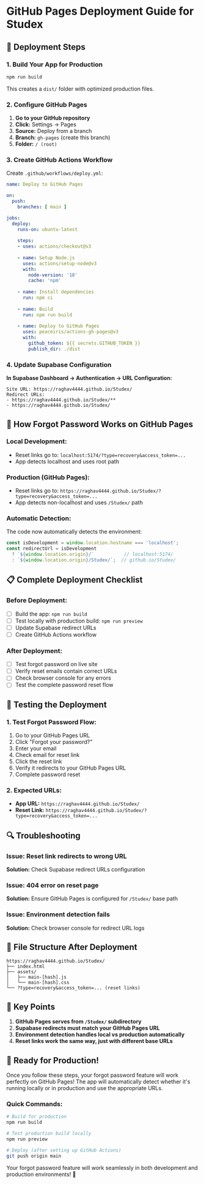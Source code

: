 # GitHub Pages Deployment Guide for Studex

## 🚀 **Deployment Steps**

### **1. Build Your App for Production**

```bash
npm run build
```

This creates a `dist/` folder with optimized production files.

### **2. Configure GitHub Pages**

1. **Go to your GitHub repository**
2. **Click:** Settings → Pages
3. **Source:** Deploy from a branch
4. **Branch:** `gh-pages` (create this branch)
5. **Folder:** `/ (root)`

### **3. Create GitHub Actions Workflow**

Create `.github/workflows/deploy.yml`:

```yaml
name: Deploy to GitHub Pages

on:
  push:
    branches: [ main ]

jobs:
  deploy:
    runs-on: ubuntu-latest
    
    steps:
    - uses: actions/checkout@v3
    
    - name: Setup Node.js
      uses: actions/setup-node@v3
      with:
        node-version: '18'
        cache: 'npm'
    
    - name: Install dependencies
      run: npm ci
    
    - name: Build
      run: npm run build
    
    - name: Deploy to GitHub Pages
      uses: peaceiris/actions-gh-pages@v3
      with:
        github_token: ${{ secrets.GITHUB_TOKEN }}
        publish_dir: ./dist
```

### **4. Update Supabase Configuration**

**In Supabase Dashboard → Authentication → URL Configuration:**

```
Site URL: https://raghav4444.github.io/Studex/
Redirect URLs:
- https://raghav4444.github.io/Studex/**
- https://raghav4444.github.io/Studex/
```

## 🔧 **How Forgot Password Works on GitHub Pages**

### **Local Development:**
- Reset links go to: `localhost:5174/?type=recovery&access_token=...`
- App detects localhost and uses root path

### **Production (GitHub Pages):**
- Reset links go to: `https://raghav4444.github.io/Studex/?type=recovery&access_token=...`
- App detects non-localhost and uses `/Studex/` path

### **Automatic Detection:**
The code now automatically detects the environment:

```typescript
const isDevelopment = window.location.hostname === 'localhost';
const redirectUrl = isDevelopment 
  ? `${window.location.origin}/`           // localhost:5174/
  : `${window.location.origin}/Studex/`;  // github.io/Studex/
```

## 📋 **Complete Deployment Checklist**

### **Before Deployment:**
- [ ] Build the app: `npm run build`
- [ ] Test locally with production build: `npm run preview`
- [ ] Update Supabase redirect URLs
- [ ] Create GitHub Actions workflow

### **After Deployment:**
- [ ] Test forgot password on live site
- [ ] Verify reset emails contain correct URLs
- [ ] Check browser console for any errors
- [ ] Test the complete password reset flow

## 🧪 **Testing the Deployment**

### **1. Test Forgot Password Flow:**
1. Go to your GitHub Pages URL
2. Click "Forgot your password?"
3. Enter your email
4. Check email for reset link
5. Click the reset link
6. Verify it redirects to your GitHub Pages URL
7. Complete password reset

### **2. Expected URLs:**
- **App URL:** `https://raghav4444.github.io/Studex/`
- **Reset Link:** `https://raghav4444.github.io/Studex/?type=recovery&access_token=...`

## 🔍 **Troubleshooting**

### **Issue: Reset link redirects to wrong URL**
**Solution:** Check Supabase redirect URLs configuration

### **Issue: 404 error on reset page**
**Solution:** Ensure GitHub Pages is configured for `/Studex/` base path

### **Issue: Environment detection fails**
**Solution:** Check browser console for redirect URL logs

## 📁 **File Structure After Deployment**

```
https://raghav4444.github.io/Studex/
├── index.html
├── assets/
│   ├── main-[hash].js
│   └── main-[hash].css
└── ?type=recovery&access_token=... (reset links)
```

## 🎯 **Key Points**

1. **GitHub Pages serves from `/Studex/` subdirectory**
2. **Supabase redirects must match your GitHub Pages URL**
3. **Environment detection handles local vs production automatically**
4. **Reset links work the same way, just with different base URLs**

## 🚀 **Ready for Production!**

Once you follow these steps, your forgot password feature will work perfectly on GitHub Pages! The app will automatically detect whether it's running locally or in production and use the appropriate URLs.

### **Quick Commands:**
```bash
# Build for production
npm run build

# Test production build locally
npm run preview

# Deploy (after setting up GitHub Actions)
git push origin main
```

Your forgot password feature will work seamlessly in both development and production environments! 🎉
